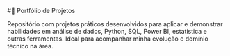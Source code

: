#🎯 Portfólio de Projetos

Repositório com projetos práticos desenvolvidos para aplicar e demonstrar habilidades em análise de dados, Python, SQL, Power BI, estatística e outras ferramentas. Ideal para acompanhar minha evolução e domínio técnico na área.
